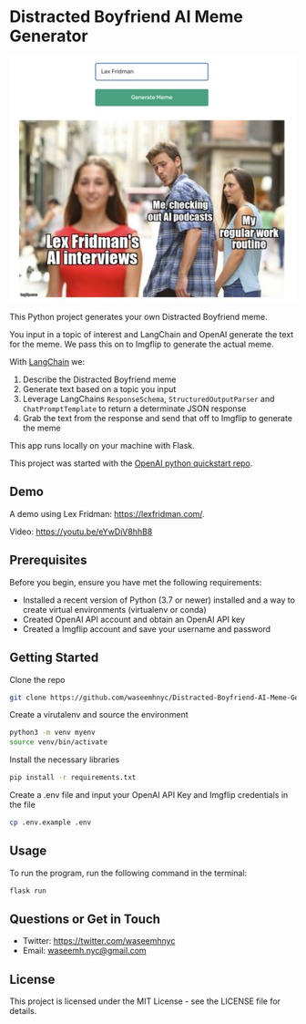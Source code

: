# Distracted Boyfriend AI Meme Generator

[![Demo Video](assets/screenshot.png)](https://youtu.be/eYwDiV8hhB8)

This Python project generates your own Distracted Boyfriend meme.

You input in a topic of interest and LangChain and OpenAI generate the text for the meme. We pass this on to Imgflip to generate the actual meme.

With [LangChain](https://github.com/hwchase17/langchain) we:

1. Describe the Distracted Boyfriend meme
2. Generate text based on a topic you input
3. Leverage LangChains `ResponseSchema`, `StructuredOutputParser` and `ChatPromptTemplate` to return a determinate JSON response
4. Grab the text from the response and send that off to Imgflip to generate the meme

This app runs locally on your machine with Flask. 

This project was started with the [OpenAI python quickstart repo](https://github.com/openai/openai-quickstart-python).

## Demo

A demo using Lex Fridman: https://lexfridman.com/.

Video: https://youtu.be/eYwDiV8hhB8

## Prerequisites

Before you begin, ensure you have met the following requirements:

- Installed a recent version of Python (3.7 or newer) installed and a way to create virtual environments (virtualenv or conda)
- Created OpenAI API account and obtain an OpenAI API key
- Created a Imgflip account and save your username and password

## Getting Started

Clone the repo

```bash
git clone https://github.com/waseemhnyc/Distracted-Boyfriend-AI-Meme-Generator
```

Create a virutalenv and source the environment

```bash
python3 -m venv myenv
source venv/bin/activate
```

Install the necessary libraries

```bash
pip install -r requirements.txt
```

Create a .env file and input your OpenAI API Key and Imgflip credentials in the file

```bash
cp .env.example .env
```

## Usage

To run the program, run the following command in the terminal:

```bash
flask run
```

## Questions or Get in Touch

- Twitter: https://twitter.com/waseemhnyc
- Email: waseemh.nyc@gmail.com

## License

This project is licensed under the MIT License - see the LICENSE file for details.
